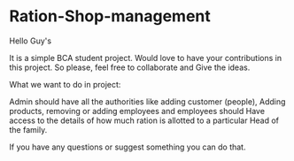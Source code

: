 # Ration-Shop-management

Hello Guy's

It is a simple BCA student project. Would love to have your contributions in this project. So please, feel free to collaborate and Give the ideas. 

What we want to do in project:

Admin should have all the authorities like adding customer (people),
Adding products, removing or adding employees and employees should
Have access to the details of how much ration is allotted to a particular
Head of the family. 

If you have any questions or suggest something you can do that.
